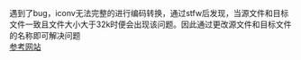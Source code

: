 遇到了bug，iconv无法完整的进行编码转换，通过stfw后发现，当源文件和目标文件一致且文件大小大于32k时便会出现该问题。因此通过更改源文件和目标文件的名称即可解决问题  
[参考网站](https://unix.stackexchange.com/questions/176009/iconv-terminated-by-signal-7)  

